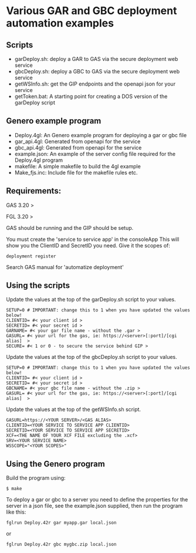 
# Various GAR and GBC deployment automation examples

## Scripts

* garDeploy.sh: deploy a GAR to GAS via the secure deployment web service
* gbcDeploy.sh: deploy a GBC to GAS via the secure deployment web service
* getWSInfo.sh: get the GIP endpoints and the openapi json for your service
* getToken.bat: A starting point for creating a DOS version of the garDeploy script

## Genero example program

* Deploy.4gl: An Genero example program for deploying a gar or gbc file
* gar_api.4gl: Generated from openapi for the service
* gbc_api.4gl: Generated from openapi for the service
* example.json: An example of the server config file required for the Deploy.4gl program
* makefile: A simple makefile to build the 4gl example
* Make_fjs.inc: Include file for the makefile rules etc.

## Requirements:

GAS 3.20 > 

FGL 3.20 >

GAS should be running and the GIP should be setup.

You must create the 'service to service app' in the consoleApp
This will show you the ClientID and SecretID you need.
Give it the scopes of: 
```
deployment register
```

Search GAS manual for 'automatize deployment'

## Using the scripts

Update the values at the top of the garDeploy.sh script to your values.
```
SETUP=0 # IMPORTANT: change this to 1 when you have updated the values below!
CLIENTID= #< your client id >
SECRETID= #< your secret id >
GARNAME= #< your gar file name - without the .gar >
GASURL= #< your url for the gas, ie: https://<server>[:port]/[cgi alias]  >
SECURE= #< 1 or 0 - to secure the service behind GIP >
```


Update the values at the top of the gbcDeploy.sh script to your values.
```
SETUP=0 # IMPORTANT: change this to 1 when you have updated the values below!
CLIENTID= #< your client id >
SECRETID= #< your secret id >
GBCNAME= #< your gbc file name - without the .zip >
GASURL= #< your url for the gas, ie: https://<server>[:port]/[cgi alias]  >
```


Update the values at the top of the getWSInfo.sh script.
```
GASURL=https://<YOUR SERVER>/<GAS ALIAS>
CLIENTID=<YOUR SERVICE TO SERVICE APP CLIENTID>
SECRETID=<YOUR SERVICE TO SERVICE APP SECRETID>
XCF=<THE NAME OF YOUR XCF FILE excluding the .xcf>
SRV=<YOUR SERVICE NAME>
WSSCOPE="<YOUR SCOPES>"
```

## Using the Genero program

Build the program using:
```
$ make
```

To deploy a gar or gbc to a server you need to define the properties for the server in a json file, see the example.json supplied, then run the program like this:
```
fglrun Deploy.42r gar myapp.gar local.json
```
or
```
fglrun Deploy.42r gbc mygbc.zip local.json
```

